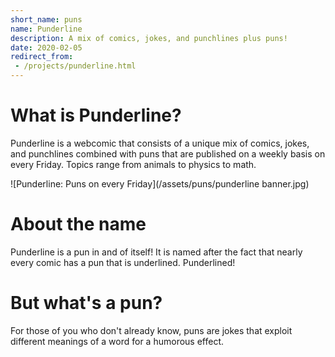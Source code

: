```yaml
---
short_name: puns
name: Punderline
description: A mix of comics, jokes, and punchlines plus puns!
date: 2020-02-05
redirect_from:
 - /projects/punderline.html
---
```


# What is Punderline?
Punderline is a webcomic that consists of a unique mix of comics, jokes, and punchlines combined with puns that are published on a weekly basis on every Friday. Topics range from animals to physics to math. 

![Punderline: Puns on every Friday](/assets/puns/punderline banner.jpg)

# About the name
Punderline is a pun in and of itself! It is named after the fact that nearly every comic has a pun that is underlined. Punderlined!

# But what's a pun?
For those of you who don't already know, puns are jokes that exploit different meanings of a word for a humorous effect.
